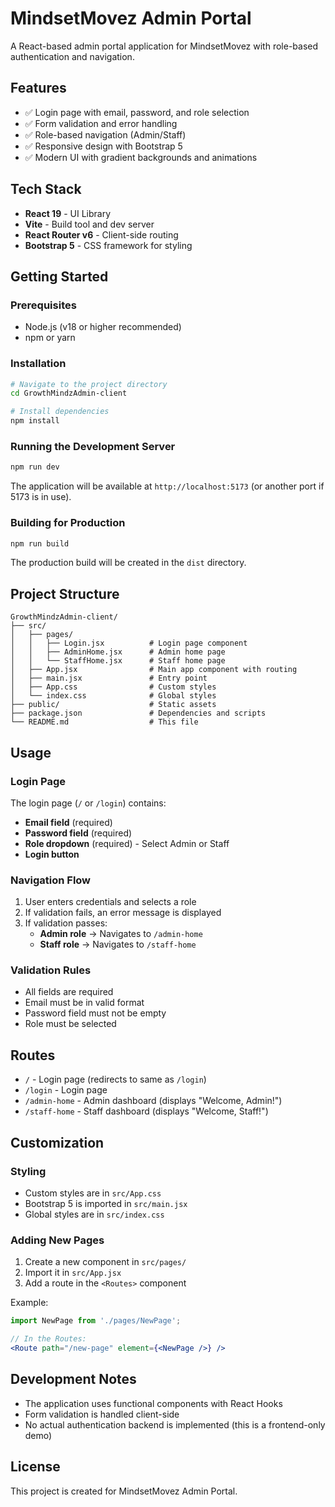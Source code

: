 # MindsetMovez Admin Portal

A React-based admin portal application for MindsetMovez with role-based authentication and navigation.

## Features

- ✅ Login page with email, password, and role selection
- ✅ Form validation and error handling
- ✅ Role-based navigation (Admin/Staff)
- ✅ Responsive design with Bootstrap 5
- ✅ Modern UI with gradient backgrounds and animations

## Tech Stack

- **React 19** - UI Library
- **Vite** - Build tool and dev server
- **React Router v6** - Client-side routing
- **Bootstrap 5** - CSS framework for styling

## Getting Started

### Prerequisites

- Node.js (v18 or higher recommended)
- npm or yarn

### Installation

```bash
# Navigate to the project directory
cd GrowthMindzAdmin-client

# Install dependencies
npm install
```

### Running the Development Server

```bash
npm run dev
```

The application will be available at `http://localhost:5173` (or another port if 5173 is in use).

### Building for Production

```bash
npm run build
```

The production build will be created in the `dist` directory.

## Project Structure

```
GrowthMindzAdmin-client/
├── src/
│   ├── pages/
│   │   ├── Login.jsx          # Login page component
│   │   ├── AdminHome.jsx      # Admin home page
│   │   └── StaffHome.jsx      # Staff home page
│   ├── App.jsx                # Main app component with routing
│   ├── main.jsx               # Entry point
│   ├── App.css                # Custom styles
│   └── index.css              # Global styles
├── public/                    # Static assets
├── package.json               # Dependencies and scripts
└── README.md                  # This file
```

## Usage

### Login Page

The login page (`/` or `/login`) contains:
- **Email field** (required)
- **Password field** (required)
- **Role dropdown** (required) - Select Admin or Staff
- **Login button**

### Navigation Flow

1. User enters credentials and selects a role
2. If validation fails, an error message is displayed
3. If validation passes:
   - **Admin role** → Navigates to `/admin-home`
   - **Staff role** → Navigates to `/staff-home`

### Validation Rules

- All fields are required
- Email must be in valid format
- Password field must not be empty
- Role must be selected

## Routes

- `/` - Login page (redirects to same as `/login`)
- `/login` - Login page
- `/admin-home` - Admin dashboard (displays "Welcome, Admin!")
- `/staff-home` - Staff dashboard (displays "Welcome, Staff!")

## Customization

### Styling

- Custom styles are in `src/App.css`
- Bootstrap 5 is imported in `src/main.jsx`
- Global styles are in `src/index.css`

### Adding New Pages

1. Create a new component in `src/pages/`
2. Import it in `src/App.jsx`
3. Add a route in the `<Routes>` component

Example:
```jsx
import NewPage from './pages/NewPage';

// In the Routes:
<Route path="/new-page" element={<NewPage />} />
```

## Development Notes

- The application uses functional components with React Hooks
- Form validation is handled client-side
- No actual authentication backend is implemented (this is a frontend-only demo)

## License

This project is created for MindsetMovez Admin Portal.
